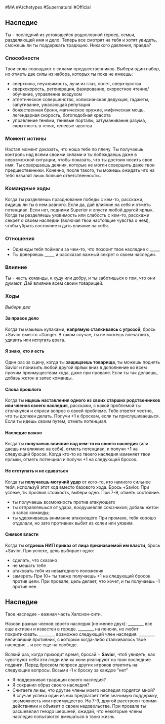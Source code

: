 #MA #Archetypes #Supernatural #Official 

## Наследие
Ты - последний из устоявшейся родословной героев, семьи, разделяющей имя и дело. Теперь все смотрят на тебя и хотят увидеть, сможешь ли ты поддержать традицию. Никакого давления, правда?
### Способности
Твои силы совпадают с силами предшественников. Выбери один набор, но отметь две силы из набора, которых ты пока не имеешь:
- сверхсила, неуязвимость, лучи из глаз, полет, сверхчувства
- сверхскорость, регенерация, фазирование, скоростное чтение/обучение, управление воздухом
- атлетическое совершенство, холмсианская дедукция, гаджеты, запугивание, ужасающая репутация
- божественная броня, магическое оружие, мифическая мощь, легендарная скорость, богоподобная красота
- управление тенями, теневые порталы, затуманивание разума, скрытность в тенях, теневые чувства

### Момент истины
Настал момент доказать, что ноша тебе по плечу. Ты получаешь контроль над всеми своими силами и ты побеждаешь даже в невозможной ситуации, чтобы показать, что ты достоин носить свое имя. Ты совершаешь деяния, которые не могли совершить даже твои предшественники. Конечно, после такого, ты можешь ожидать что на тебя взвалят лишь больше ответственности…

### Командные ходы
Когда ты разделяешь празднование победы с кем-то, расскажи, видишь ли ты в нем равного. Если да, дай влияние на себя и отметь потенциал. Если нет, подними Superior и опусти любой другой ярлык.
Когда ты разделяешь уязвимость или слабость с кем-то, расскажи секрет о своем наследии (включая твои настоящие чувства о нем), чтобы убрать состояние и дать влияние на себя.


### Отношения
- Однажды тебя поймали за чем-то, что позорит твое наследие с \_\_\_\_\_
- Ты доверяешь \_\_\_\_\_ и рассказал важный секрет о своем наследии.

### Влияние
Ты - часть команды, к худу или добру, и ты заботишься о том, что они думают. Дай влияние всем своим товарищей.

### Ходы 
*Выбери два*
#### За правое дело
Когда ты машешь кулаками, **напрямую сталкиваясь с угрозой**, брось +Savior вместо +Danger. В таком случае, ты не можешь впечатлить, удивить или испугать врага. 

#### Я знаю, кто я есть
Один раз за сцену, когда ты **защищаешь товарища**, ты можешь поднять Savior и понизить любой другой ярлык вниз в дополнение ко всем прочим преимуществам хода, даже при провале. Если ты так делаешь, добавь жетон в запас команды.

#### Слова прошлого
Когда ты **ищешь наставления одного из своих старших родственников или членов своего наследия**, расскажи, с какой проблемой ты столкнулся и спроси вопрос о своей проблеме. Тебе ответят честно, что ты должен делать. Получи +1 к броскам, если ты прислушиваешься. Если ты идешь своим путем, отметь потенциал. 

#### Наследие важно
Когда ты **получаешь влияние над кем-то из своего наследия** (или даешь им влияние на себя), отметь потенциал, и получи +1 на следующий бросок. Когда кто-то из твоего наследия изменяет твои ярлыки, отметь потенциал и получи +1 на следующий бросок. 

#### Не отступать и не сдаваться
Когда ты **получаешь могучий удар** от кого-то, кто намного сильнее тебя, используй этот ход вместо базового хода. Брось +Savior. При успехе, ты проявил стойкость, выбери одно. При 7-9, отметь состояние.
- ты получаешь возможность против атакующего
- ты отправляешься от удара, воодушевляя союзников; добавь жетон в запас команды;
- ты удерживаешь внимание атакующего
При промахе, тебя хорошо отделали, но зато противник выбит из колеи или уязвим.

#### Символ власти 
Когда ты **отдаешь НИП приказ от лица признаваемой им власти**, брось +Savior. При успехе, цель выбирает одно:
- сделать, что сказано
- не мешать тебе
- атаковать тебя из невыгодного положения
- замереть
При 10+ ты также получаешь +1 на следующий бросок против цели. При провале, цель делает, что хочет, и ты получаешь -1 против нее.

## Наследие
Твое наследие - важная часть Халсион-сити.

Назови разных членов своего наследия (не менее двух):
\_\_\_\_\_\_\_\_ все еще активен и известен в городе.
\_\_\_\_\_\_\_\_ на пенсии, но любит покритиковать.
\_\_\_\_\_\_\_\_ возможно следующий член наследия.
\_\_\_\_\_\_\_\_ величайший противник, с которым когда-либо сталкивалось твое наследие... и все еще на свободе.

Всякий раз, когда приходит время, бросай + **Savior**, чтоб увидеть, как чувствуют себя эти люди или ка кони реагируют на твои последние подвиги. Перед броском попроси других игроков ответить на следующие вопросы. Возьми -1 к броску за каждое "нет"
- Я поддерживал традиции своего наследия?  
- Я сохранил образ своего наследия?  
- Считаете ли вы, что другие члены моего наследия гордятся мной?  
В случае успеха один из них предлагает тебе значимую поддержку, возможность или  преимущество. На 7-9, другой расстроен твоими действиями и объявит о своем  недовольстве. При провале ты расшевелил гнездо шершней, ожидай, что некоторые  члены наследия попытаются вмешаться в твою жизнь